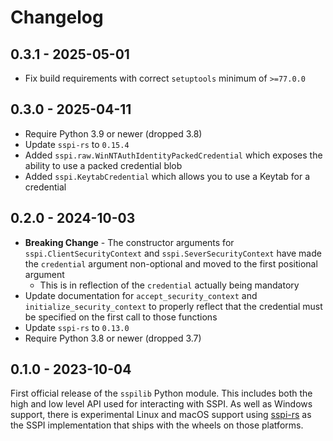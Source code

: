# Changelog

## 0.3.1 - 2025-05-01

+ Fix build requirements with correct `setuptools` minimum of `>=77.0.0`

## 0.3.0 - 2025-04-11

+ Require Python 3.9 or newer (dropped 3.8)
+ Update `sspi-rs` to `0.15.4`
+ Added `sspi.raw.WinNTAuthIdentityPackedCredential` which exposes the ability to use a packed credential blob
+ Added `sspi.KeytabCredential` which allows you to use a Keytab for a credential

## 0.2.0 - 2024-10-03

+ **Breaking Change** - The constructor arguments for `sspi.ClientSecurityContext` and `sspi.SeverSecurityContext` have made the `credential` argument non-optional and moved to the first positional argument
  + This is in reflection of the `credential` actually being mandatory
+ Update documentation for `accept_security_context` and `initialize_security_context` to properly reflect that the credential must be specified on the first call to those functions
+ Update `sspi-rs` to `0.13.0`
+ Require Python 3.8 or newer (dropped 3.7)

## 0.1.0 - 2023-10-04

First official release of the `sspilib` Python module.
This includes both the high and low level API used for interacting with SSPI.
As well as Windows support, there is experimental Linux and macOS support using [sspi-rs](https://github.com/Devolutions/sspi-rs) as the SSPI implementation that ships with the wheels on those platforms.
